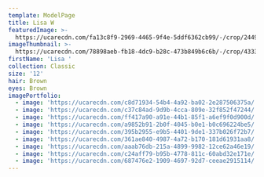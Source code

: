 ```yaml
---
template: ModelPage
title: Lisa W
featuredImage: >-
  https://ucarecdn.com/fa13c8f9-2969-4465-9f4e-5ddf6362cb99/-/crop/2449x1284/0,7/-/preview/
imageThumbnail: >-
  https://ucarecdn.com/78898aeb-fb18-4dc9-b28c-473b849b6c6b/-/crop/4333x5846/416,0/-/preview/
firstName: 'Lisa '
collection: Classic
size: '12'
hair: Brown
eyes: Brown
imagePortfolio:
  - image: 'https://ucarecdn.com/c8d71934-54b4-4a92-ba02-2e287506375a/'
  - image: 'https://ucarecdn.com/c37c84ad-9d9b-4cca-809e-32f852f47244/'
  - image: 'https://ucarecdn.com/ff417a90-a91e-44b1-85f1-a6ef9f0d900d/'
  - image: 'https://ucarecdn.com/a9852b91-2b0f-4045-b0e1-b0c696224be5/'
  - image: 'https://ucarecdn.com/395b2955-e9b5-4401-9de1-337b026f72b7/'
  - image: 'https://ucarecdn.com/361ae840-4987-4a72-b170-181d61931aa8/'
  - image: 'https://ucarecdn.com/aaab76db-215a-4899-9982-12ce62a46e19/'
  - image: 'https://ucarecdn.com/c24aff79-b95b-4778-811c-60abd32e171e/'
  - image: 'https://ucarecdn.com/687476e2-1909-4697-92d7-ceeae2915114/'
---
```


